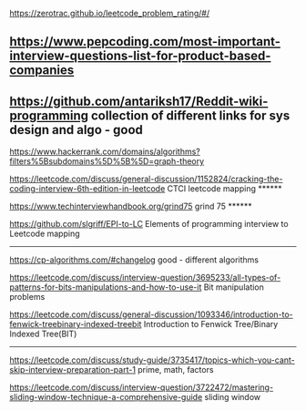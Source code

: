 

https://zerotrac.github.io/leetcode_problem_rating/#/

https://www.pepcoding.com/most-important-interview-questions-list-for-product-based-companies
------
https://github.com/antariksh17/Reddit-wiki-programming
collection of different links for sys design and algo - good
-------
https://www.hackerrank.com/domains/algorithms?filters%5Bsubdomains%5D%5B%5D=graph-theory

https://leetcode.com/discuss/general-discussion/1152824/cracking-the-coding-interview-6th-edition-in-leetcode
CTCI leetcode mapping  ******

https://www.techinterviewhandbook.org/grind75
grind 75  ******

https://github.com/slgriff/EPI-to-LC
Elements of programming interview to Leetcode mapping


-------------------------------------------------
https://cp-algorithms.com/#changelog
good - different algorithms 

https://leetcode.com/discuss/interview-question/3695233/all-types-of-patterns-for-bits-manipulations-and-how-to-use-it
Bit manipulation problems

https://leetcode.com/discuss/general-discussion/1093346/introduction-to-fenwick-treebinary-indexed-treebit
Introduction to Fenwick Tree/Binary Indexed Tree(BIT)

----------
https://leetcode.com/discuss/study-guide/3735417/topics-which-you-cant-skip-interview-preparation-part-1
prime, math, factors 

https://leetcode.com/discuss/interview-question/3722472/mastering-sliding-window-technique-a-comprehensive-guide
sliding window
